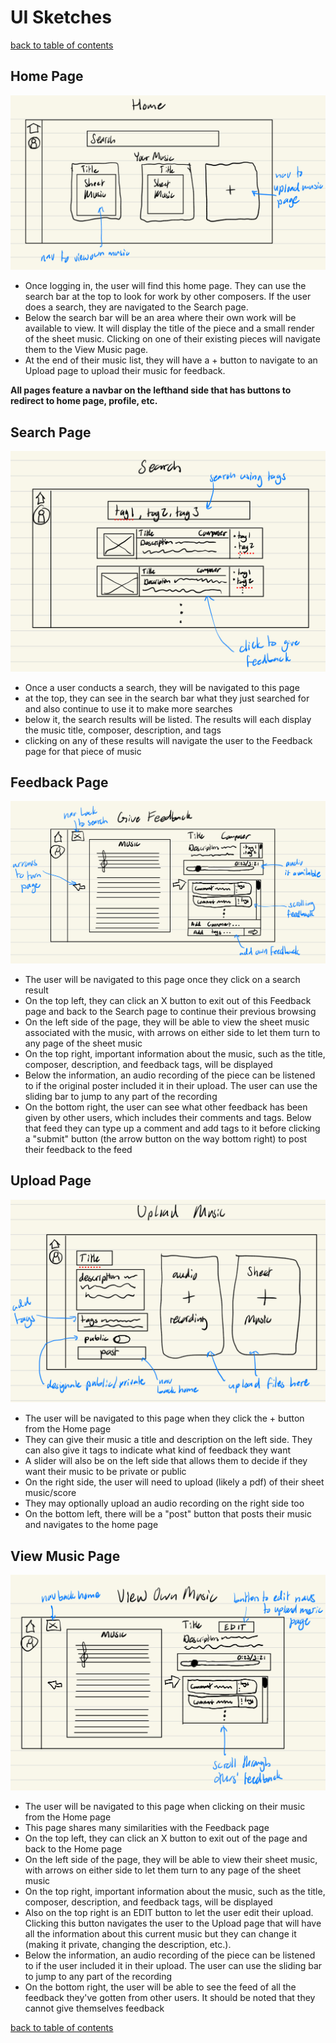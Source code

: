 # UI Sketches
[back to table of contents](/assignments/assignment2/contents.md)

## Home Page
![alt text](/assets/home.jpeg)

- Once logging in, the user will find this home page. They can use the search bar at the top to look for work by other composers. If the user does a search, they are navigated to the Search page.
- Below the search bar will be an area where their own work will be available to view. It will display the title of the piece and a small render of the sheet music. Clicking on one of their existing pieces will navigate them to the View Music page.
- At the end of their music list, they will have a + button to navigate to an Upload page to upload their music for feedback.

**All pages feature a navbar on the lefthand side that has buttons to redirect to home page, profile, etc.**

## Search Page
![alt text](/assets/search.jpeg)

- Once a user conducts a search, they will be navigated to this page
- at the top, they can see in the search bar what they just searched for and also continue to use it to make more searches
- below it, the search results will be listed. The results will each display the music title, composer, description, and tags
- clicking on any of these results will navigate the user to the Feedback page for that piece of music

## Feedback Page
![alt text](/assets/feedback.jpeg)

- The user will be navigated to this page once they click on a search result
- On the top left, they can click an X button to exit out of this Feedback page and back to the Search page to continue their previous browsing
- On the left side of the page, they will be able to view the sheet music associated with the music, with arrows on either side to let them turn to any page of the sheet music
- On the top right, important information about the music, such as the title, composer, description, and feedback tags, will be displayed
- Below the information, an audio recording of the piece can be listened to if the original poster included it in their upload. The user can use the sliding bar to jump to any part of the recording
- On the bottom right, the user can see what other feedback has been given by other users, which includes their comments and tags. Below that feed they can type up a comment and add tags to it before clicking a "submit" button (the arrow button on the way bottom right) to post their feedback to the feed

## Upload Page
![alt text](/assets/upload.jpeg)

- The user will be navigated to this page when they click the + button from the Home page
- They can give their music a title and description on the left side. They can also give it tags to indicate what kind of feedback they want
- A slider will also be on the left side that allows them to decide if they want their music to be private or public
- On the right side, the user will need to upload (likely a pdf) of their sheet music/score
- They may optionally upload an audio recording on the right side too
- On the bottom left, there will be a "post" button that posts their music and navigates to the home page

## View Music Page
![alt text](/assets/view.jpeg)

- The user will be navigated to this page when clicking on their music from the Home page
- This page shares many similarities with the Feedback page
- On the top left, they can click an X button to exit out of the page and back to the Home page
- On the left side of the page, they will be able to view their sheet music, with arrows on either side to let them turn to any page of the sheet music
- On the top right, important information about the music, such as the title, composer, description, and feedback tags, will be displayed
- Also on the top right is an EDIT button to let the user edit their upload. Clicking this button navigates the user to the Upload page that will have all the information about this current music but they can change it (making it private, changing the description, etc.).
- Below the information, an audio recording of the piece can be listened to if the user included it in their upload. The user can use the sliding bar to jump to any part of the recording
- On the bottom right, the user will be able to see the feed of all the feedback they've gotten from other users. It should be noted that they cannot give themselves feedback


[back to table of contents](/assignments/assignment2/contents.md)
